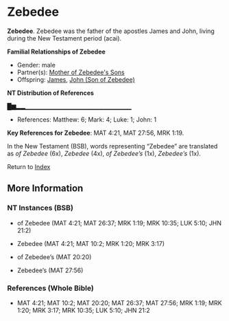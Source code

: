 # Zebedee
**Zebedee**. 
Zebedee was the father of the apostles James and John, living during the New Testament period (acai). 




**Familial Relationships of Zebedee**


* Gender: male
* Partner(s): [Mother of Zebedee's Sons](WifeOfZebedee.md)
* Offspring: [James](James.md), [John (Son of Zebedee)](John.2.md)


**NT Distribution of References**

█▆▂▂▁▁▁▁▁▁▁▁▁▁▁▁▁▁▁▁▁▁▁▁▁▁▁
* References: Matthew: 6; Mark: 4; Luke: 1; John: 1



**Key References for Zebedee**: 
MAT 4:21, MAT 27:56, MRK 1:19. 




In the New Testament (BSB), words representing “Zebedee” are translated as 
*of Zebedee* (6x), *Zebedee* (4x), *of Zebedee’s* (1x), *Zebedee’s* (1x). 


Return to [Index](00-Index.md)

## More Information

### NT Instances (BSB)

* of Zebedee (MAT 4:21; MAT 26:37; MRK 1:19; MRK 10:35; LUK 5:10; JHN 21:2)

* Zebedee (MAT 4:21; MAT 10:2; MRK 1:20; MRK 3:17)

* of Zebedee’s (MAT 20:20)

* Zebedee’s (MAT 27:56)



### References (Whole Bible)

* MAT 4:21; MAT 10:2; MAT 20:20; MAT 26:37; MAT 27:56; MRK 1:19; MRK 1:20; MRK 3:17; MRK 10:35; LUK 5:10; JHN 21:2



